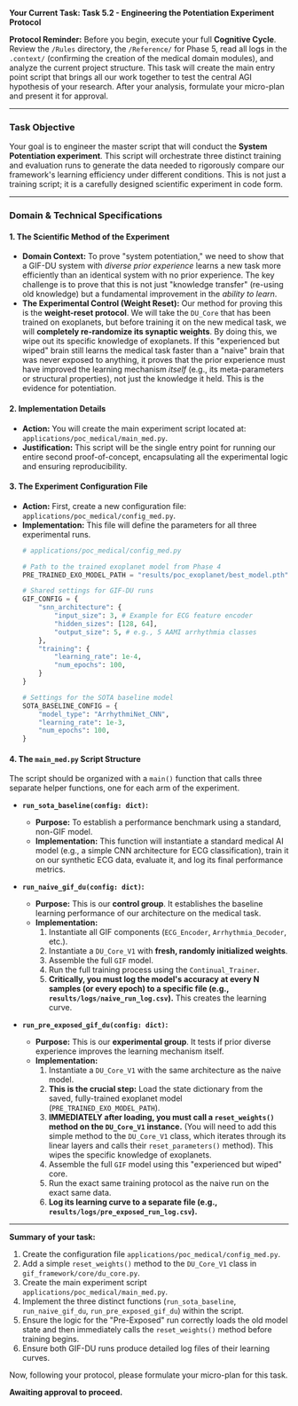 **Your Current Task: Task 5.2 - Engineering the Potentiation Experiment Protocol**

**Protocol Reminder:** Before you begin, execute your full **Cognitive Cycle**. Review the `/Rules` directory, the `/Reference/` for Phase 5, read all logs in the `.context/` (confirming the creation of the medical domain modules), and analyze the current project structure. This task will create the main entry point script that brings all our work together to test the central AGI hypothesis of your research. After your analysis, formulate your micro-plan and present it for approval.

-----

### **Task Objective**

Your goal is to engineer the master script that will conduct the **System Potentiation experiment**. This script will orchestrate three distinct training and evaluation runs to generate the data needed to rigorously compare our framework's learning efficiency under different conditions. This is not just a training script; it is a carefully designed scientific experiment in code form.

-----

### **Domain & Technical Specifications**

#### **1. The Scientific Method of the Experiment**

  * **Domain Context:** To prove "system potentiation," we need to show that a GIF-DU system with *diverse prior experience* learns a new task more efficiently than an identical system with no prior experience. The key challenge is to prove that this is not just "knowledge transfer" (re-using old knowledge) but a fundamental improvement in the *ability to learn*.
  * **The Experimental Control (Weight Reset):** Our method for proving this is the **weight-reset protocol**. We will take the `DU_Core` that has been trained on exoplanets, but before training it on the new medical task, we will **completely re-randomize its synaptic weights**. By doing this, we wipe out its specific knowledge of exoplanets. If this "experienced but wiped" brain still learns the medical task faster than a "naive" brain that was never exposed to anything, it proves that the prior experience must have improved the learning mechanism *itself* (e.g., its meta-parameters or structural properties), not just the knowledge it held. This is the evidence for potentiation.

#### **2. Implementation Details**

  * **Action:** You will create the main experiment script located at: `applications/poc_medical/main_med.py`.
  * **Justification:** This script will be the single entry point for running our entire second proof-of-concept, encapsulating all the experimental logic and ensuring reproducibility.

#### **3. The Experiment Configuration File**

  * **Action:** First, create a new configuration file: `applications/poc_medical/config_med.py`.
  * **Implementation:** This file will define the parameters for all three experimental runs.
    ```python
    # applications/poc_medical/config_med.py

    # Path to the trained exoplanet model from Phase 4
    PRE_TRAINED_EXO_MODEL_PATH = "results/poc_exoplanet/best_model.pth"

    # Shared settings for GIF-DU runs
    GIF_CONFIG = {
        "snn_architecture": {
            "input_size": 3, # Example for ECG feature encoder
            "hidden_sizes": [128, 64],
            "output_size": 5, # e.g., 5 AAMI arrhythmia classes
        },
        "training": {
            "learning_rate": 1e-4,
            "num_epochs": 100,
        }
    }

    # Settings for the SOTA baseline model
    SOTA_BASELINE_CONFIG = {
        "model_type": "ArrhythmiNet_CNN",
        "learning_rate": 1e-3,
        "num_epochs": 100,
    }
    ```

#### **4. The `main_med.py` Script Structure**

The script should be organized with a `main()` function that calls three separate helper functions, one for each arm of the experiment.

  * **`run_sota_baseline(config: dict)`:**

      * **Purpose:** To establish a performance benchmark using a standard, non-GIF model.
      * **Implementation:** This function will instantiate a standard medical AI model (e.g., a simple CNN architecture for ECG classification), train it on our synthetic ECG data, evaluate it, and log its final performance metrics.

  * **`run_naive_gif_du(config: dict)`:**

      * **Purpose:** This is our **control group**. It establishes the baseline learning performance of our architecture on the medical task.
      * **Implementation:**
        1.  Instantiate all GIF components (`ECG_Encoder`, `Arrhythmia_Decoder`, etc.).
        2.  Instantiate a `DU_Core_V1` with **fresh, randomly initialized weights**.
        3.  Assemble the full `GIF` model.
        4.  Run the full training process using the `Continual_Trainer`.
        5.  **Critically, you must log the model's accuracy at every N samples (or every epoch) to a specific file (e.g., `results/logs/naive_run_log.csv`).** This creates the learning curve.

  * **`run_pre_exposed_gif_du(config: dict)`:**

      * **Purpose:** This is our **experimental group**. It tests if prior diverse experience improves the learning mechanism itself.
      * **Implementation:**
        1.  Instantiate a `DU_Core_V1` with the same architecture as the naive model.
        2.  **This is the crucial step:** Load the state dictionary from the saved, fully-trained exoplanet model (`PRE_TRAINED_EXO_MODEL_PATH`).
        3.  **IMMEDIATELY after loading, you must call a `reset_weights()` method on the `DU_Core_V1` instance.** (You will need to add this simple method to the `DU_Core_V1` class, which iterates through its linear layers and calls their `reset_parameters()` method). This wipes the specific knowledge of exoplanets.
        4.  Assemble the full `GIF` model using this "experienced but wiped" core.
        5.  Run the exact same training protocol as the naive run on the exact same data.
        6.  **Log its learning curve to a separate file (e.g., `results/logs/pre_exposed_run_log.csv`).**

-----

**Summary of your task:**

1.  Create the configuration file `applications/poc_medical/config_med.py`.
2.  Add a simple `reset_weights()` method to the `DU_Core_V1` class in `gif_framework/core/du_core.py`.
3.  Create the main experiment script `applications/poc_medical/main_med.py`.
4.  Implement the three distinct functions (`run_sota_baseline`, `run_naive_gif_du`, `run_pre_exposed_gif_du`) within the script.
5.  Ensure the logic for the "Pre-Exposed" run correctly loads the old model state and then immediately calls the `reset_weights()` method before training begins.
6.  Ensure both GIF-DU runs produce detailed log files of their learning curves.

Now, following your protocol, please formulate your micro-plan for this task.

**Awaiting approval to proceed.**
